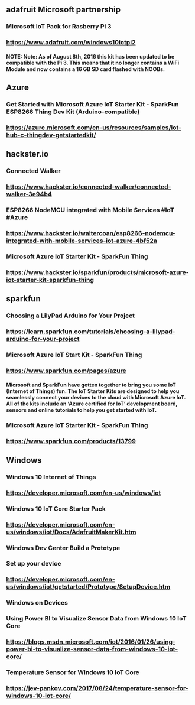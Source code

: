 ## adafruit Microsoft partnership

### Microsoft IoT Pack for Rasberry Pi 3
### https://www.adafruit.com/windows10iotpi2
#### NOTE: Note: As of August 8th, 2016 this kit has been updated to be compatible with the Pi 3.  This means that it no longer contains a WiFi Module and now contains a 16 GB SD card flashed with NOOBs.

## Azure

### Get Started with Microsoft Azure IoT Starter Kit - SparkFun ESP8266 Thing Dev Kit (Arduino-compatible)
### https://azure.microsoft.com/en-us/resources/samples/iot-hub-c-thingdev-getstartedkit/

## hackster.io

### Connected Walker
### https://www.hackster.io/connected-walker/connected-walker-3e94b4

### ESP8266 NodeMCU integrated with Mobile Services #IoT #Azure
### https://www.hackster.io/waltercoan/esp8266-nodemcu-integrated-with-mobile-services-iot-azure-4bf52a

### Microsoft Azure IoT Starter Kit - SparkFun Thing
### https://www.hackster.io/sparkfun/products/microsoft-azure-iot-starter-kit-sparkfun-thing

## sparkfun

### Choosing a LilyPad Arduino for Your Project
### https://learn.sparkfun.com/tutorials/choosing-a-lilypad-arduino-for-your-project

### Microsoft Azure IoT Start Kit - SparkFun Thing
### https://www.sparkfun.com/pages/azure
#### Microsoft and SparkFun have gotten together to bring you some IoT (Internet of Things) fun. The IoT Starter Kits are designed to help you seamlessly connect your devices to the cloud with Microsoft Azure IoT. All of the kits include an ‘Azure certified for IoT’ development board, sensors and online tutorials to help you get started with IoT.

### Microsoft Azure IoT Starter Kit - SparkFun Thing
### https://www.sparkfun.com/products/13799

## Windows

### Windows 10 Internet of Things
### https://developer.microsoft.com/en-us/windows/iot

### Windows 10 IoT Core Starter Pack
### https://developer.microsoft.com/en-us/windows/iot/Docs/AdafruitMakerKit.htm

### Windows Dev Center Build a Prototype
### Set up your device
### https://developer.microsoft.com/en-us/windows/iot/getstarted/Prototype/SetupDevice.htm

### Windows on Devices
### Using Power BI to Visualize Sensor Data from Windows 10 IoT Core
### https://blogs.msdn.microsoft.com/iot/2016/01/26/using-power-bi-to-visualize-sensor-data-from-windows-10-iot-core/

### Temperature Sensor for Windows 10 IoT Core
### https://jev-pankov.com/2017/08/24/temperature-sensor-for-windows-10-iot-core/

